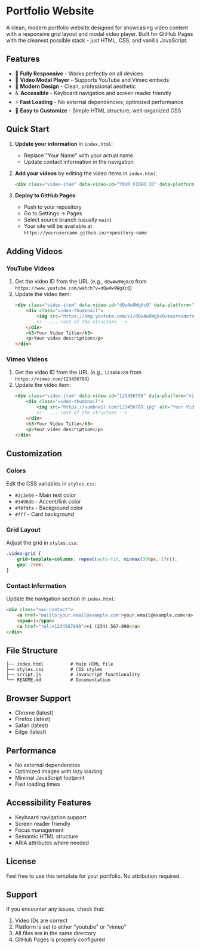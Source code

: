 # Portfolio Website

A clean, modern portfolio website designed for showcasing video content with a responsive grid layout and modal video player. Built for GitHub Pages with the cleanest possible stack - just HTML, CSS, and vanilla JavaScript.

## Features

- 📱 **Fully Responsive** - Works perfectly on all devices
- 🎥 **Video Modal Player** - Supports YouTube and Vimeo embeds
- 🎨 **Modern Design** - Clean, professional aesthetic
- ♿ **Accessible** - Keyboard navigation and screen reader friendly
- ⚡ **Fast Loading** - No external dependencies, optimized performance
- 🔧 **Easy to Customize** - Simple HTML structure, well-organized CSS

## Quick Start

1. **Update your information** in `index.html`:
   - Replace "Your Name" with your actual name
   - Update contact information in the navigation

2. **Add your videos** by editing the video items in `index.html`:
   ```html
   <div class="video-item" data-video-id="YOUR_VIDEO_ID" data-platform="youtube">
   ```

3. **Deploy to GitHub Pages**:
   - Push to your repository
   - Go to Settings → Pages
   - Select source branch (usually `main`)
   - Your site will be available at `https://yourusername.github.io/repository-name`

## Adding Videos

### YouTube Videos
1. Get the video ID from the URL (e.g., `dQw4w9WgXcQ` from `https://www.youtube.com/watch?v=dQw4w9WgXcQ`)
2. Update the video item:
   ```html
   <div class="video-item" data-video-id="dQw4w9WgXcQ" data-platform="youtube">
       <div class="video-thumbnail">
           <img src="https://img.youtube.com/vi/dQw4w9WgXcQ/maxresdefault.jpg" alt="Your Video Title">
           <!-- ... rest of the structure -->
       </div>
       <h3>Your Video Title</h3>
       <p>Your video description</p>
   </div>
   ```

### Vimeo Videos
1. Get the video ID from the URL (e.g., `123456789` from `https://vimeo.com/123456789`)
2. Update the video item:
   ```html
   <div class="video-item" data-video-id="123456789" data-platform="vimeo">
       <div class="video-thumbnail">
           <img src="https://vumbnail.com/123456789.jpg" alt="Your Video Title">
           <!-- ... rest of the structure -->
       </div>
       <h3>Your Video Title</h3>
       <p>Your video description</p>
   </div>
   ```

## Customization

### Colors
Edit the CSS variables in `styles.css`:
- `#2c3e50` - Main text color
- `#3498db` - Accent/link color
- `#f8f9fa` - Background color
- `#fff` - Card background

### Grid Layout
Adjust the grid in `styles.css`:
```css
.video-grid {
    grid-template-columns: repeat(auto-fit, minmax(300px, 1fr));
    gap: 2rem;
}
```

### Contact Information
Update the navigation section in `index.html`:
```html
<div class="nav-contact">
    <a href="mailto:your.email@example.com">your.email@example.com</a>
    <span>|</span>
    <a href="tel:+1234567890">+1 (234) 567-890</a>
</div>
```

## File Structure

```
├── index.html          # Main HTML file
├── styles.css          # CSS styles
├── script.js           # JavaScript functionality
└── README.md           # Documentation
```

## Browser Support

- Chrome (latest)
- Firefox (latest)
- Safari (latest)
- Edge (latest)

## Performance

- No external dependencies
- Optimized images with lazy loading
- Minimal JavaScript footprint
- Fast loading times

## Accessibility Features

- Keyboard navigation support
- Screen reader friendly
- Focus management
- Semantic HTML structure
- ARIA attributes where needed

## License

Feel free to use this template for your portfolio. No attribution required.

## Support

If you encounter any issues, check that:
1. Video IDs are correct
2. Platform is set to either "youtube" or "vimeo"
3. All files are in the same directory
4. GitHub Pages is properly configured 